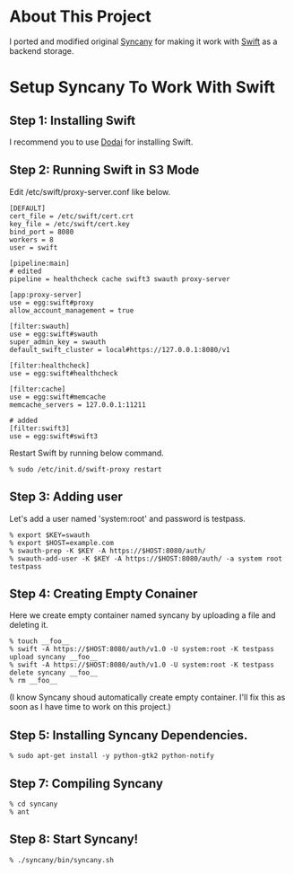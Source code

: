 # About This Project
I ported and modified original [Syncany](http://www.syncany.org/) for making it
work with [Swift](http://swift.openstack.org/) as a backend storage.


# Setup Syncany To Work With Swift

## Step 1: Installing Swift
I recommend you to use [Dodai](https://github.com/nii-cloud/dodai) for installing Swift.

## Step 2: Running Swift in S3 Mode
Edit /etc/swift/proxy-server.conf like below.

    [DEFAULT]
    cert_file = /etc/swift/cert.crt
    key_file = /etc/swift/cert.key
    bind_port = 8080
    workers = 8
    user = swift

    [pipeline:main]
    # edited
    pipeline = healthcheck cache swift3 swauth proxy-server

    [app:proxy-server]
    use = egg:swift#proxy
    allow_account_management = true

    [filter:swauth]
    use = egg:swift#swauth
    super_admin_key = swauth
    default_swift_cluster = local#https://127.0.0.1:8080/v1

    [filter:healthcheck]
    use = egg:swift#healthcheck

    [filter:cache]
    use = egg:swift#memcache
    memcache_servers = 127.0.0.1:11211

    # added
    [filter:swift3]
    use = egg:swift#swift3

Restart Swift by running below command.

    % sudo /etc/init.d/swift-proxy restart

## Step 3: Adding user
Let's add a user named 'system:root' and password is testpass.

    % export $KEY=swauth
    % export $HOST=example.com
    % swauth-prep -K $KEY -A https://$HOST:8080/auth/
    % swauth-add-user -K $KEY -A https://$HOST:8080/auth/ -a system root testpass

## Step 4: Creating Empty Conainer
Here we create empty container named syncany by uploading a file and deleting it.

    % touch __foo__
    % swift -A https://$HOST:8080/auth/v1.0 -U system:root -K testpass upload syncany __foo__
    % swift -A https://$HOST:8080/auth/v1.0 -U system:root -K testpass delete syncany __foo__
    % rm __foo__

(I know Syncany shoud automatically create empty container. I'll fix this as soon as I have time to work on this project.)

## Step 5: Installing Syncany Dependencies.

    % sudo apt-get install -y python-gtk2 python-notify

## Step 7: Compiling Syncany

    % cd syncany
    % ant

## Step 8: Start Syncany!

    % ./syncany/bin/syncany.sh
